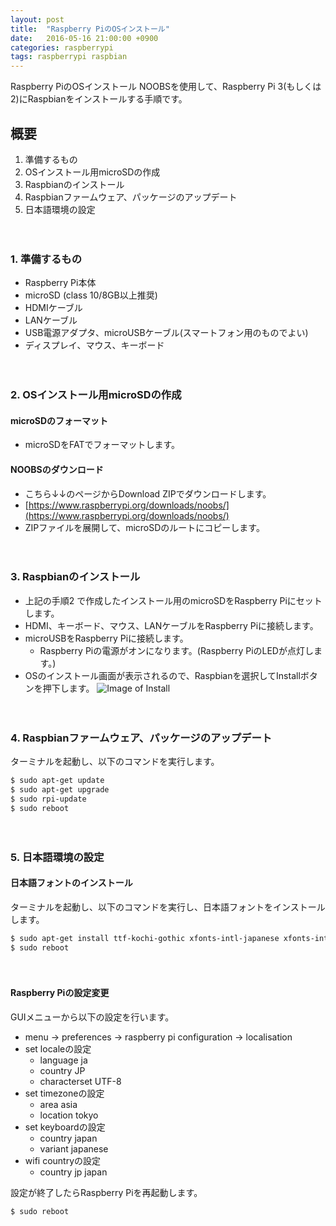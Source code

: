 ```yaml
---
layout: post
title:  "Raspberry PiのOSインストール"
date:   2016-05-16 21:00:00 +0900
categories: raspberrypi
tags: raspberrypi raspbian
---
```

Raspberry PiのOSインストール
NOOBSを使用して、Raspberry Pi 3(もしくは2)にRaspbianをインストールする手順です。

## 概要
1. 準備するもの
2. OSインストール用microSDの作成
3. Raspbianのインストール
4. Raspbianファームウェア、パッケージのアップデート
5. 日本語環境の設定

　

### 1. 準備するもの
* Raspberry Pi本体
* microSD (class 10/8GB以上推奨)
* HDMIケーブル
* LANケーブル
* USB電源アダプタ、microUSBケーブル(スマートフォン用のものでよい)
* ディスプレイ、マウス、キーボード

　

### 2. OSインストール用microSDの作成

#### microSDのフォーマット

* microSDをFATでフォーマットします。

#### NOOBSのダウンロード

* こちら↓↓のページからDownload ZIPでダウンロードします。
* [https://www.raspberrypi.org/downloads/noobs/](https://www.raspberrypi.org/downloads/noobs/)
* ZIPファイルを展開して、microSDのルートにコピーします。

　

### 3. Raspbianのインストール
* 上記の手順2 で作成したインストール用のmicroSDをRaspberry Piにセットします。
* HDMI、キーボード、マウス、LANケーブルをRaspberry Piに接続します。
* microUSBをRaspberry Piに接続します。
  * Raspberry Piの電源がオンになります。(Raspberry PiのLEDが点灯します。)
* OSのインストール画面が表示されるので、Raspbianを選択してInstallボタンを押下します。
![Image of Install]({{site.baseurl}}/images/install.png)

　

### 4. Raspbianファームウェア、パッケージのアップデート
ターミナルを起動し、以下のコマンドを実行します。

```bash
$ sudo apt-get update
$ sudo apt-get upgrade
$ sudo rpi-update
$ sudo reboot
```

　

### 5. 日本語環境の設定

#### 日本語フォントのインストール

ターミナルを起動し、以下のコマンドを実行し、日本語フォントをインストールします。

```bash
$ sudo apt-get install ttf-kochi-gothic xfonts-intl-japanese xfonts-intl-japanese-big xfonts-kaname
$ sudo reboot
```

　

#### Raspberry Piの設定変更

GUIメニューから以下の設定を行います。

* menu → preferences → raspberry pi configuration → localisation
* set localeの設定
  * language ja
  * country JP
  * characterset UTF-8
* set timezoneの設定
  * area asia
  * location tokyo
* set keyboardの設定
  * country japan
  * variant japanese
* wifi countryの設定
  * country jp japan

設定が終了したらRaspberry Piを再起動します。

```bash
$ sudo reboot
```

